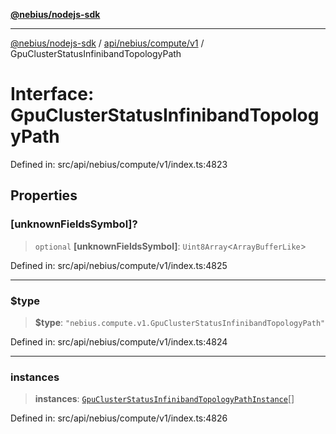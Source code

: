 [**@nebius/nodejs-sdk**](../../../../../README.md)

***

[@nebius/nodejs-sdk](../../../../../README.md) / [api/nebius/compute/v1](../README.md) / GpuClusterStatusInfinibandTopologyPath

# Interface: GpuClusterStatusInfinibandTopologyPath

Defined in: src/api/nebius/compute/v1/index.ts:4823

## Properties

### \[unknownFieldsSymbol\]?

> `optional` **\[unknownFieldsSymbol\]**: `Uint8Array`\<`ArrayBufferLike`\>

Defined in: src/api/nebius/compute/v1/index.ts:4825

***

### $type

> **$type**: `"nebius.compute.v1.GpuClusterStatusInfinibandTopologyPath"`

Defined in: src/api/nebius/compute/v1/index.ts:4824

***

### instances

> **instances**: [`GpuClusterStatusInfinibandTopologyPathInstance`](GpuClusterStatusInfinibandTopologyPathInstance.md)[]

Defined in: src/api/nebius/compute/v1/index.ts:4826
